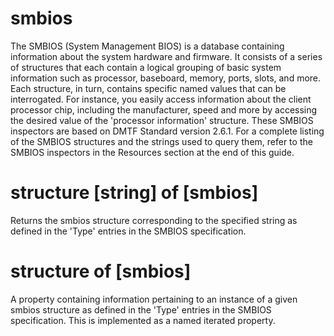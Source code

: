 # smbios

The SMBIOS (System Management BIOS) is a database containing information about the system hardware and firmware. It consists of a series of structures that each contain a logical grouping of basic system information such as processor, baseboard, memory, ports, slots, and more. Each structure, in turn, contains specific named values that can be interrogated. For instance, you easily access information about the client processor chip, including the manufacturer, speed and more by accessing the desired value of the &#39;processor information&#39; structure. These SMBIOS inspectors are based on DMTF Standard version 2.6.1. For a complete listing of the SMBIOS structures and the strings used to query them, refer to the SMBIOS inspectors in the Resources section at the end of this guide.

# structure [string] of [smbios]

Returns the smbios structure corresponding to the specified string as defined in the &#39;Type&#39; entries in the SMBIOS specification.

# structure of [smbios]

A property containing information pertaining to an instance of a given smbios structure as defined in the &#39;Type&#39; entries in the SMBIOS specification. This is implemented as a named iterated property.
